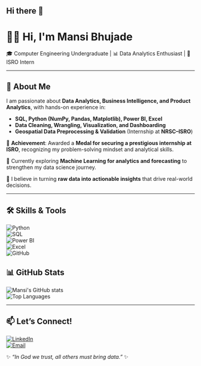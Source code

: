 ## Hi there 👋

# 👩‍💻 Hi, I'm Mansi Bhujade  

🎓 Computer Engineering Undergraduate | 📊 Data Analytics Enthusiast | 💼 ISRO Intern  

---

## 🚀 About Me  
I am passionate about **Data Analytics, Business Intelligence, and Product Analytics**, with hands-on experience in:  
- **SQL, Python (NumPy, Pandas, Matplotlib), Power BI, Excel**  
- **Data Cleaning, Wrangling, Visualization, and Dashboarding**  
- **Geospatial Data Preprocessing & Validation** (Internship at **NRSC–ISRO**)  

🏅 **Achievement**: Awarded a **Medal for securing a prestigious internship at ISRO**, recognizing my problem-solving mindset and analytical skills.  

🌱 Currently exploring **Machine Learning for analytics and forecasting** to strengthen my data science journey.  

📌 I believe in turning **raw data into actionable insights** that drive real-world decisions.  

---

## 🛠️ Skills & Tools  

![Python](https://img.shields.io/badge/Python-3776AB?style=for-the-badge&logo=python&logoColor=white)  
![SQL](https://img.shields.io/badge/SQL-025E8C?style=for-the-badge&logo=database&logoColor=white)  
![Power BI](https://img.shields.io/badge/Power%20BI-F2C811?style=for-the-badge&logo=powerbi&logoColor=black)  
![Excel](https://img.shields.io/badge/Excel-217346?style=for-the-badge&logo=microsoft-excel&logoColor=white)  
![GitHub](https://img.shields.io/badge/GitHub-181717?style=for-the-badge&logo=github&logoColor=white)  


## 📊 GitHub Stats  

![Mansi's GitHub stats](https://github-readme-stats.vercel.app/api?username=mansibhujade&show_icons=true&theme=radical)  
![Top Languages](https://github-readme-stats.vercel.app/api/top-langs/?username=mansibhujade&layout=compact&theme=radical)  

---

## 📫 Let’s Connect!  

[![LinkedIn](https://img.shields.io/badge/LinkedIn-0077B5?style=for-the-badge&logo=linkedin&logoColor=white)](https://www.linkedin.com/in/mansi-bhujade-b1b42a224)  
[![Email](https://img.shields.io/badge/Email-D14836?style=for-the-badge&logo=gmail&logoColor=white)](mailto:mansibhujade1005@gmail.com)  

✨ *“In God we trust, all others must bring data.”* ✨
